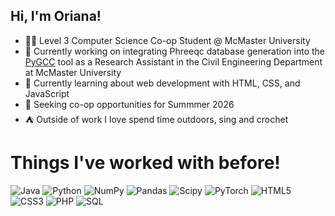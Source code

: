 ## Hi, I'm Oriana! 


- 👩‍💻 Level 3 Computer Science Co-op Student @ McMaster University 
- 💼 Currently working on integrating Phreeqc database generation into the [PyGCC](https://pygcc.readthedocs.io/en/latest/index.html) tool as a Research Assistant in the Civil Engineering Department at McMaster University
- 🌱 Currently learning about web development with HTML, CSS, and JavaScript
- 🎯 Seeking co-op opportunities for Summmer 2026
- ⛺ Outside of work I love spend time outdoors, sing and crochet



# Things I've worked with before!
![Java](https://img.shields.io/badge/java-%23ED8B00.svg?style=for-the-badge&logo=openjdk&logoColor=white) 
![Python](https://img.shields.io/badge/python-3670A0?style=for-the-badge&logo=python&logoColor=ffdd54) 
![NumPy](https://img.shields.io/badge/numpy-%23013243.svg?style=for-the-badge&logo=numpy&logoColor=white)
![Pandas](https://img.shields.io/badge/pandas-%23150458.svg?style=for-the-badge&logo=pandas&logoColor=white) 
![Scipy](https://img.shields.io/badge/SciPy-%230C55A5.svg?style=for-the-badge&logo=scipy&logoColor=%white) 
![PyTorch](https://img.shields.io/badge/PyTorch-%23EE4C2C.svg?style=for-the-badge&logo=PyTorch&logoColor=white)
![HTML5](https://img.shields.io/badge/html5-%23E34F26.svg?style=for-the-badge&logo=html5&logoColor=white) 
![CSS3](https://img.shields.io/badge/css3-%231572B6.svg?style=for-the-badge&logo=css3&logoColor=white) 
![PHP](https://img.shields.io/badge/php-%23777BB4.svg?style=for-the-badge&logo=php&logoColor=white)
![SQL](https://img.shields.io/badge/SQL-025E8C?style=for-the-badge&logoColor=white)


<!-- Proudly created with GPRM ( https://gprm.itsvg.in ) -->
